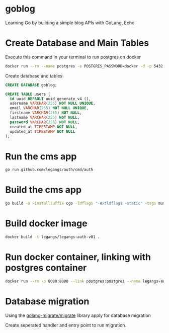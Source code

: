 # goblog
Learning Go by building a simple blog APIs with GoLang, Echo

# Create Database and Main Tables
Execute this command in your terminal to run postgres on docker 

```bash
docker run --rm --name postgres -e POSTGRES_PASSWORD=docker -d -p 5432:5432 -v $HOME/docker/volumes/postgres:/var/lib/postgresql/data postgres
```

Create database and tables

```sql
CREATE DATABASE goblog;

CREATE TABLE users (
  id uuid DEFAULT uuid_generate_v4 (),
  username VARCHAR(255) NOT NULL UNIQUE,
  email VARCHAR(255) NOT NULL UNIQUE,
  firstname VARCHAR(255) NOT NULL,
  lastname VARCHAR(255) NOT NULL,
  password VARCHAR(255) NOT NULL,
  created_at TIMESTAMP NOT NULL,
  updated_at TIMESTAMP NOT NULL
);
```

# Run the cms app 

```bash
go run github.com/legangs/auth/cmd/auth
```

# Build the cms app 

```bash
go build -a -installsuffix cgo -ldflags "-extldflags -static" -tags musl github.com/legangs/auth/cmd/auth
```


# Build docker image
```bash
docker build -t legangs/legangs:auth-v01 .
``` 

# Run docker container, linking with postgres container 

```bash
docker run --rm -p 8080:8080 --link postgres:postgres --name legangs-auth -e DB_HOST=postgres -e DB_PORT=5432 -e DB_USER=postgres -e DB_PASSWORD=docker -e DB_NAME=goblog -e PORT=8080 -e JWT_SECRET=my_secret_key legangs/legangs:auth-v01
```

# Database migration
Using the [golang-migrate/migrate](https://github.com/golang-migrate/migrate) library apply for database migration 

Create seperated handler and entry point to run migration.
